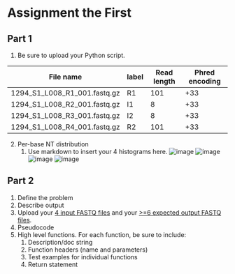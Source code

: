 # Assignment the First

## Part 1
1. Be sure to upload your Python script.

| File name | label | Read length | Phred encoding |
|---|---|---|---|
| 1294_S1_L008_R1_001.fastq.gz | R1 | 101 | +33 |
| 1294_S1_L008_R2_001.fastq.gz | I1 | 8 | +33 |
| 1294_S1_L008_R3_001.fastq.gz | I2 | 8 | +33 |
| 1294_S1_L008_R4_001.fastq.gz | R2 | 101 | +33 |

2. Per-base NT distribution
    1. Use markdown to insert your 4 histograms here.
![image](https://user-images.githubusercontent.com/106117735/181919670-c4fa3fc8-ccd4-4dcc-b524-e6e0208511a7.png)
![image](https://user-images.githubusercontent.com/106117735/181919681-d78ea8fa-d492-42c2-812e-9994e3982fb6.png)
![image](https://user-images.githubusercontent.com/106117735/181919689-d0b1933c-75cd-461c-957f-f534c5c39083.png)
![image](https://user-images.githubusercontent.com/106117735/181919701-a998caba-f884-4630-885f-bbb8ae79d96e.png)

    
## Part 2
1. Define the problem
2. Describe output
3. Upload your [4 input FASTQ files](../TEST-input_FASTQ) and your [>=6 expected output FASTQ files](../TEST-output_FASTQ).
4. Pseudocode
5. High level functions. For each function, be sure to include:
    1. Description/doc string
    2. Function headers (name and parameters)
    3. Test examples for individual functions
    4. Return statement

